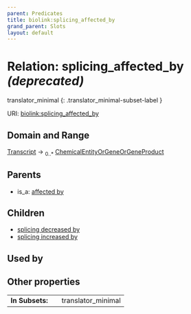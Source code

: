 ```yaml
---
parent: Predicates
title: biolink:splicing_affected_by
grand_parent: Slots
layout: default
---
```


# Relation: splicing_affected_by _(deprecated)_

translator_minimal
{: .translator_minimal-subset-label }




URI: [biolink:splicing_affected_by](https://w3id.org/biolink/vocab/splicing_affected_by)

## Domain and Range

[Transcript](Transcript.md) ->  <sub>0..\*</sub> [ChemicalEntityOrGeneOrGeneProduct](ChemicalEntityOrGeneOrGeneProduct.md)

## Parents

 *  is_a: [affected by](affected_by.md)

## Children

 *  [splicing decreased by](splicing_decreased_by.md)
 *  [splicing increased by](splicing_increased_by.md)

## Used by


## Other properties

|  |  |  |
| --- | --- | --- |
| **In Subsets:** | | translator_minimal |

